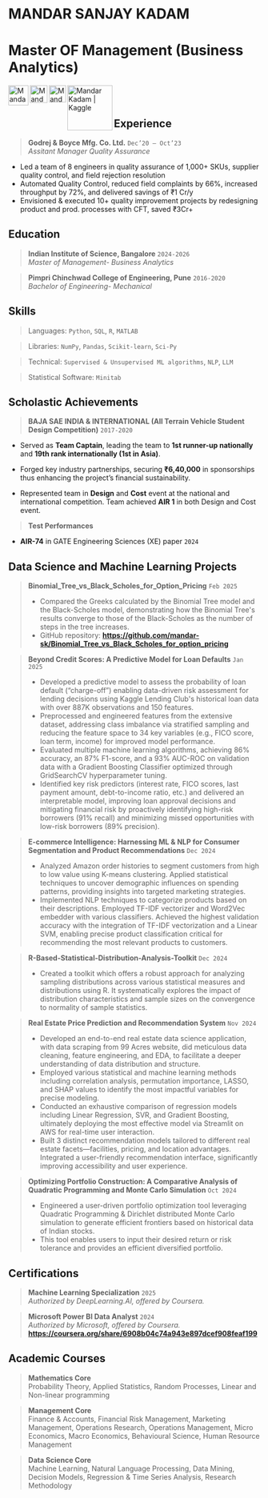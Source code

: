 # MANDAR SANJAY KADAM
# Master OF Management (Business Analytics)

[<img align="left" alt="Mandar Kadam | Gmail" width="40px" src="https://upload.wikimedia.org/wikipedia/commons/7/7e/Gmail_icon_%282020%29.svg" />][gmail]

[<img align="left" alt="Mandar Kadam | Outlook" width="35px" src="https://upload.wikimedia.org/wikipedia/commons/d/df/Microsoft_Office_Outlook_%282018%E2%80%93present%29.svg" />][outlook]

[<img align="left" alt="Mandar Kadam | Linkedin" width="34px" src="https://upload.wikimedia.org/wikipedia/commons/thumb/c/ca/LinkedIn_logo_initials.png/240px-LinkedIn_logo_initials.png" />][linkedin]

[<img align="left" alt="Mandar Kadam | Kaggle" width="90px" src="https://upload.wikimedia.org/wikipedia/commons/7/7c/Kaggle_logo.png" />][kaggle]

[gmail]: mailto:mandarskkadam@gmail.com
[outlook]: mailto:mandarkadam@iisc.ac.in
[linkedin]: https://www.linkedin.com/in/mandarsk/
[kaggle]: https://www.kaggle.com/mandark6199


<br/><br/>

## Experience

> **Godrej & Boyce Mfg. Co. Ltd.** `Dec’20 – Oct’23`  
> _Assitant Manager Quality Assurance_

- Led a team of 8 engineers in quality assurance of 1,000+ SKUs, supplier quality control, and field rejection resolution
- Automated Quality Control, reduced field complaints by 66%, increased throughput by 72%, and delivered savings of ₹1 Cr/y
- Envisioned & executed 10+ quality improvement projects by redesigning product and prod. processes with CFT, saved ₹3Cr+

## Education

> **Indian Institute of Science, Bangalore** `2024-2026`  
> _Master of Management- Business Analytics_

> **Pimpri Chinchwad College of Engineering, Pune** `2016-2020`  
> _Bachelor of Engineering- Mechanical_

## Skills

> Languages: `Python`, `SQL`, `R`, `MATLAB`

> Libraries: `NumPy`, `Pandas`, `Scikit-learn`, `Sci-Py`

> Technical: `Supervised & Unsupervised ML algorithms`, `NLP`, `LLM`

> Statistical Software: `Minitab`

## Scholastic Achievements

> **BAJA SAE INDIA & INTERNATIONAL (All Terrain Vehicle Student Design Competition)** `2017-2020`

- Served as **Team Captain**, leading the team to **1st runner-up nationally** and **19th rank internationally (1st in Asia)**. 

- Forged key industry partnerships, securing **₹6,40,000** in sponsorships thus enhancing the project’s financial sustainability.

- Represented team in **Design** and **Cost** event at the national and international competition. Team achieved **AIR 1** in both Design and Cost event.

> **Test Performances**

- **AIR-74** in GATE Engineering Sciences (XE) paper `2024`

## Data Science and Machine Learning Projects

> **Binomial_Tree_vs_Black_Scholes_for_Option_Pricing** `Feb 2025`
> - Compared the Greeks calculated by the Binomial Tree model and the Black-Scholes model, demonstrating how the Binomial Tree's results converge to those of the Black-Scholes as the number of steps in the tree increases. 
> - GitHub repository: **https://github.com/mandar-sk/Binomial_Tree_vs_Black_Scholes_for_option_pricing**

> **Beyond Credit Scores: A Predictive Model for Loan Defaults** `Jan 2025`
> - Developed a predictive model to assess the probability of loan default (“charge-off”) enabling data-driven risk assessment for lending decisions using Kaggle Lending Club's historical loan data with over 887K observations and 150 features.
> - Preprocessed and engineered features from the extensive dataset, addressing class imbalance via stratified sampling and reducing the feature space to 34 key variables (e.g., FICO score, loan term, income) for improved model performance.
> - Evaluated multiple machine learning algorithms, achieving 86% accuracy, an 87% F1-score, and a 93% AUC-ROC on validation data with a Gradient Boosting Classifier optimized through GridSearchCV hyperparameter tuning.
> - Identified key risk predictors (interest rate, FICO scores, last payment amount, debt-to-income ratio, etc.) and delivered an interpretable model, improving loan approval decisions and mitigating financial risk by proactively identifying high-risk borrowers (91% recall) and minimizing missed opportunities with low-risk borrowers (89% precision).

> **E-commerce Intelligence: Harnessing ML & NLP for Consumer Segmentation and Product Recommendations** `Dec 2024`
> - Analyzed Amazon order histories to segment customers from high to low value using K-means clustering. Applied statistical techniques to uncover demographic influences on spending patterns, providing insights into targeted marketing strategies.
> - Implemented NLP techniques to categorize products based on their descriptions. Employed TF-IDF vectorizer and Word2Vec embedder with various classifiers. Achieved the highest validation accuracy with the integration of TF-IDF vectorization and a Linear SVM, enabling precise product classification critical for recommending the most relevant products to customers.

> **R-Based-Statistical-Distribution-Analysis-Toolkit** `Dec 2024`
> - Created a toolkit which offers a robust approach for analyzing sampling distributions across various statistical measures and distributions using R. It systematically explores the impact of distribution characteristics and sample sizes on the convergence to normality of sample statistics.

> **Real Estate Price Prediction and Recommendation System** `Nov 2024`
> - Developed an end-to-end real estate data science application, with data scraping from 99 Acres website, did meticulous data cleaning, feature engineering, and EDA, to facilitate a deeper understanding of data distribution and structure.
> - Employed various statistical and machine learning methods including correlation analysis, permutation importance, LASSO, and SHAP values to identify the most impactful variables for precise modeling.
> - Conducted an exhaustive comparison of regression models including Linear Regression, SVR, and Gradient Boosting, ultimately deploying the most effective model via Streamlit on AWS for real-time user interaction.
> - Built 3 distinct recommendation models tailored to different real estate facets—facilities, pricing, and location advantages. Integrated a user-friendly recommendation interface, significantly improving accessibility and user experience.
     
> **Optimizing Portfolio Construction: A Comparative Analysis of Quadratic Programming and Monte Carlo Simulation** `Oct 2024`
> - Engineered a user-driven portfolio optimization tool leveraging Quadratic Programming & Dirichlet distributed Monte Carlo simulation to generate efficient frontiers based on historical data of Indian stocks.
> - This tool enables users to input their desired return or risk tolerance and provides an efficient diversified portfolio.

## Certifications

> **Machine Learning Specialization** `2025`  
_Authorized by DeepLearning.AI, offered by Coursera._  

> **Microsoft Power BI Data Analyst** `2024`  
_Authorized by Microsoft, offered by Coursera._  
**https://coursera.org/share/6908b04c74a943e897dcef908feaf199**

## Academic Courses

> **Mathematics Core**  
Probability Theory, Applied Statistics, Random Processes, Linear and Non-linear programming

> **Management Core**  
Finance & Accounts, Financial Risk Management, Marketing Management, Operations Research, Operations Management,
Micro Economics, Macro Economics, Behavioural Science, Human Resource Management 

> **Data Science Core**  
Machine Learning, Natural Language Processing, Data Mining, Decision Models, Regression & Time Series Analysis, Research Methodology
